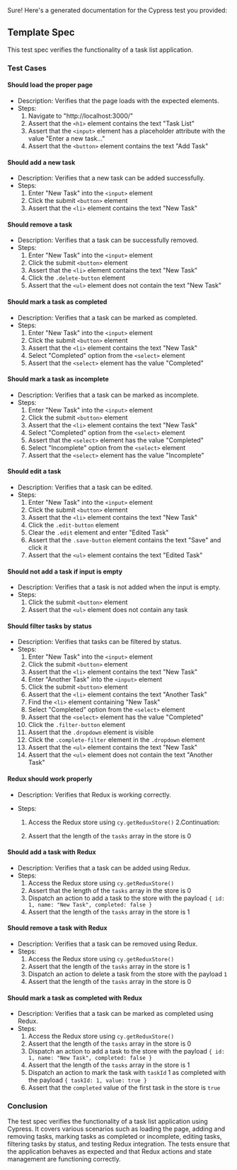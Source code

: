 Sure! Here's a generated documentation for the Cypress test you provided:

## Template Spec

This test spec verifies the functionality of a task list application.

### Test Cases

#### Should load the proper page

- Description: Verifies that the page loads with the expected elements.
- Steps:
  1. Navigate to "http://localhost:3000/"
  1. Assert that the `<h1>` element contains the text "Task List"
  1. Assert that the `<input>` element has a placeholder attribute with the value "Enter a new task..."
  1. Assert that the `<button>` element contains the text "Add Task"

#### Should add a new task

- Description: Verifies that a new task can be added successfully.
- Steps:
  1. Enter "New Task" into the `<input>` element
  1. Click the submit `<button>` element
  1. Assert that the `<li>` element contains the text "New Task"

#### Should remove a task

- Description: Verifies that a task can be successfully removed.
- Steps:
  1. Enter "New Task" into the `<input>` element
  1. Click the submit `<button>` element
  1. Assert that the `<li>` element contains the text "New Task"
  1. Click the `.delete-button` element
  1. Assert that the `<ul>` element does not contain the text "New Task"

#### Should mark a task as completed

- Description: Verifies that a task can be marked as completed.
- Steps:
  1. Enter "New Task" into the `<input>` element
  1. Click the submit `<button>` element
  1. Assert that the `<li>` element contains the text "New Task"
  1. Select "Completed" option from the `<select>` element
  1. Assert that the `<select>` element has the value "Completed"

#### Should mark a task as incomplete

- Description: Verifies that a task can be marked as incomplete.
- Steps:
  1. Enter "New Task" into the `<input>` element
  1. Click the submit `<button>` element
  1. Assert that the `<li>` element contains the text "New Task"
  1. Select "Completed" option from the `<select>` element
  1. Assert that the `<select>` element has the value "Completed"
  1. Select "Incomplete" option from the `<select>` element
  1. Assert that the `<select>` element has the value "Incomplete"

#### Should edit a task

- Description: Verifies that a task can be edited.
- Steps:
  1. Enter "New Task" into the `<input>` element
  1. Click the submit `<button>` element
  1. Assert that the `<li>` element contains the text "New Task"
  1. Click the `.edit-button` element
  1. Clear the `.edit` element and enter "Edited Task"
  1. Assert that the `.save-button` element contains the text "Save" and click it
  1. Assert that the `<ul>` element contains the text "Edited Task"

#### Should not add a task if input is empty

- Description: Verifies that a task is not added when the input is empty.
- Steps:
  1. Click the submit `<button>` element
  1. Assert that the `<ul>` element does not contain any task

#### Should filter tasks by status

- Description: Verifies that tasks can be filtered by status.
- Steps:
  1. Enter "New Task" into the `<input>` element
  1. Click the submit `<button>` element
  1. Assert that the `<li>` element contains the text "New Task"
  1. Enter "Another Task" into the `<input>` element
  1. Click the submit `<button>` element
  1. Assert that the `<li>` element contains the text "Another Task"
  1. Find the `<li>` element containing "New Task"
  1. Select "Completed" option from the `<select>` element
  1. Assert that the `<select>` element has the value "Completed"
  1. Click the `.filter-button` element
  1. Assert that the `.dropdown` element is visible
  1. Click the `.complete-filter` element in the `.dropdown` element
  1. Assert that the `<ul>` element contains the text "New Task"
  1. Assert that the `<ul>` element does not contain the text "Another Task"

#### Redux should work properly

- Description: Verifies that Redux is working correctly.
- Steps:

  1. Access the Redux store using `cy.getReduxStore()`
     2.Continuation:

  1. Assert that the length of the `tasks` array in the store is 0

#### Should add a task with Redux

- Description: Verifies that a task can be added using Redux.
- Steps:
  1. Access the Redux store using `cy.getReduxStore()`
  1. Assert that the length of the `tasks` array in the store is 0
  1. Dispatch an action to add a task to the store with the payload `{ id: 1, name: "New Task", completed: false }`
  1. Assert that the length of the `tasks` array in the store is 1

#### Should remove a task with Redux

- Description: Verifies that a task can be removed using Redux.
- Steps:
  1. Access the Redux store using `cy.getReduxStore()`
  1. Assert that the length of the `tasks` array in the store is 1
  1. Dispatch an action to delete a task from the store with the payload `1`
  1. Assert that the length of the `tasks` array in the store is 0

#### Should mark a task as completed with Redux

- Description: Verifies that a task can be marked as completed using Redux.
- Steps:
  1. Access the Redux store using `cy.getReduxStore()`
  1. Assert that the length of the `tasks` array in the store is 0
  1. Dispatch an action to add a task to the store with the payload `{ id: 1, name: "New Task", completed: false }`
  1. Assert that the length of the `tasks` array in the store is 1
  1. Dispatch an action to mark the task with `taskId` 1 as completed with the payload `{ taskId: 1, value: true }`
  1. Assert that the `completed` value of the first task in the store is `true`

### Conclusion

The test spec verifies the functionality of a task list application using Cypress. It covers various scenarios such as loading the page, adding and removing tasks, marking tasks as completed or incomplete, editing tasks, filtering tasks by status, and testing Redux integration. The tests ensure that the application behaves as expected and that Redux actions and state management are functioning correctly.
